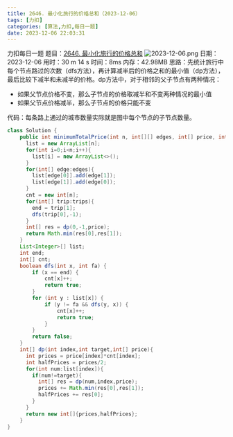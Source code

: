 ```yaml
---
title: 2646. 最小化旅行的价格总和（2023-12-06）
tags: [力扣]
categories: [算法,力扣,每日一题]
date: 2023-12-06 22:03:31
---
```

力扣每日一题
题目：[2646. 最小化旅行的价格总和](https://leetcode.cn/problems/minimize-the-total-price-of-the-trips/description/)
![2023-12-06.png](https://img.huangge1199.cn/halo/2023-12-06.png)
日期：2023-12-06
用时：30 m 14 s
时间：8ms
内存：42.98MB
思路：先统计旅行中每个节点路过的次数（dfs方法），再计算减半后的价格之和的最小值（dp方法），最后比较下减半和未减半的价格。dp方法中，对于相邻的父子节点有两种情况：
- 如果父节点价格不变，那么子节点的价格取减半和不变两种情况的最小值
- 如果父节点价格减半，那么子节点的价格只能不变

代码：每条路上通过的城市数量实际就是图中每个节点的子节点数量。
```java
class Solution {
    public int minimumTotalPrice(int n, int[][] edges, int[] price, int[][] trips) {
      list = new ArrayList[n];
      for(int i=0;i<n;i++){
        list[i] = new ArrayList<>();
      }
      for(int[] edge:edges){
        list[edge[0]].add(edge[1]);
        list[edge[1]].add(edge[0]);
      }
      cnt = new int[n];
      for(int[] trip:trips){
        end = trip[1];
        dfs(trip[0],-1);
      }
      int[] res = dp(0,-1,price);
      return Math.min(res[0],res[1]);
    }
    List<Integer>[] list;
    int end;
    int[] cnt;
    boolean dfs(int x, int fa) {
        if (x == end) {
            cnt[x]++;
            return true;
        }
        for (int y : list[x]) {
            if (y != fa && dfs(y, x)) {
                cnt[x]++;
                return true;
            }
        }
        return false;
    }
    int[] dp(int index,int target,int[] price){
      int prices = price[index]*cnt[index];
      int halfPrices = prices/2;
      for(int num:list[index]){
        if(num!=target){
          int[] res = dp(num,index,price);
          prices += Math.min(res[0],res[1]);
          halfPrices += res[0];
        }
      }
      return new int[]{prices,halfPrices};
    }
}
```